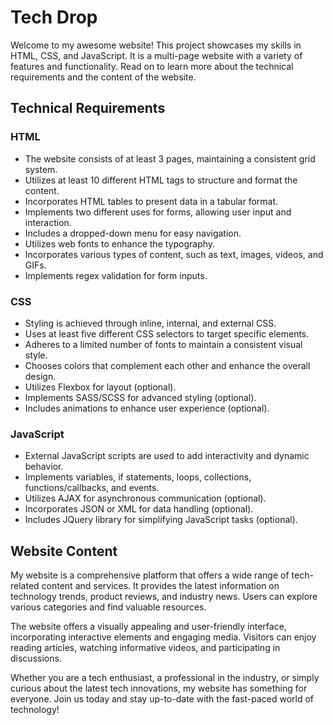 # Tech Drop

Welcome to my awesome website! This project showcases my skills in HTML, CSS, and JavaScript. It is a multi-page website with a variety of features and functionality. Read on to learn more about the technical requirements and the content of the website.

## Technical Requirements

### HTML
- The website consists of at least 3 pages, maintaining a consistent grid system.
- Utilizes at least 10 different HTML tags to structure and format the content.
- Incorporates HTML tables to present data in a tabular format.
- Implements two different uses for forms, allowing user input and interaction.
- Includes a dropped-down menu for easy navigation.
- Utilizes web fonts to enhance the typography.
- Incorporates various types of content, such as text, images, videos, and GIFs.
- Implements regex validation for form inputs.

### CSS
- Styling is achieved through inline, internal, and external CSS.
- Uses at least five different CSS selectors to target specific elements.
- Adheres to a limited number of fonts to maintain a consistent visual style.
- Chooses colors that complement each other and enhance the overall design.
- Utilizes Flexbox for layout (optional).
- Implements SASS/SCSS for advanced styling (optional).
- Includes animations to enhance user experience (optional).

### JavaScript
- External JavaScript scripts are used to add interactivity and dynamic behavior.
- Implements variables, if statements, loops, collections, functions/callbacks, and events.
- Utilizes AJAX for asynchronous communication (optional).
- Incorporates JSON or XML for data handling (optional).
- Includes JQuery library for simplifying JavaScript tasks (optional).

## Website Content

My website is a comprehensive platform that offers a wide range of tech-related content and services. It provides the latest information on technology trends, product reviews, and industry news. Users can explore various categories and find valuable resources.

The website offers a visually appealing and user-friendly interface, incorporating interactive elements and engaging media. Visitors can enjoy reading articles, watching informative videos, and participating in discussions.

Whether you are a tech enthusiast, a professional in the industry, or simply curious about the latest tech innovations, my website has something for everyone. Join us today and stay up-to-date with the fast-paced world of technology!



